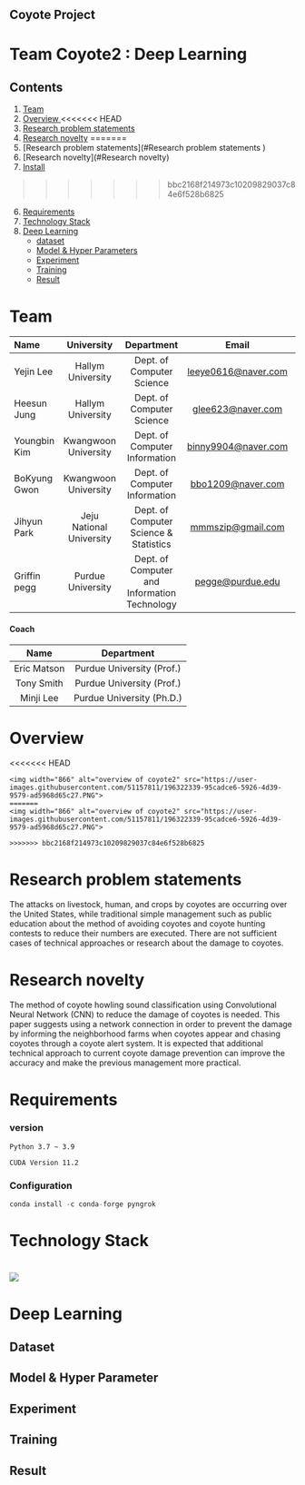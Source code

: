 ## Coyote Project

# Team Coyote2 : Deep Learning

## Contents
1. [Team](#Team)
2. [Overview ](#Overview )
<<<<<<< HEAD
3. [Research problem statements](#Research_problem_statements)
4. [Research novelty](#Research_novelty)
=======
3. [Research problem statements](#Research problem statements )
4. [Research novelty](#Research novelty)
5. [Install](#Install)
>>>>>>> bbc2168f214973c10209829037c84e6f528b6825
6. [Requirements](#Requirements)
8. [Technology Stack](#Technology_Stack)
9. [Deep Learning](#DeepLearning-Model)
    - [dataset](#Custom_dataset)
    - [Model & Hyper Parameters](#Model_&_Hyper_Parameters)
    - [Experiment](#Experiment)
    - [Training](#Training)
    - [Result](#Result)    

# Team

| Name         | University               | Department                                   | Email               | Contact                        |
| :------------- | :------------------------: | :--------------------------------------------: | :-------------------: | :------------------------------: |
| Yejin Lee    | Hallym University        | Dept. of Computer Science                    | leeye0616@naver.com | https://github.com/yetniek     |
| Heesun Jung  | Hallym University        | Dept. of Computer Science                    | glee623@naver.com   | https://github.com/glee623     |
| Youngbin Kim | Kwangwoon University     | Dept. of Computer Information                | binny9904@naver.com | https://github.com/0binn       |
| BoKyung Gwon | Kwangwoon University     | Dept. of Computer Information                | bbo1209@naver.com   | https://github.com/doomdabo    |
| Jihyun Park  | Jeju National University | Dept. of Computer Science & Statistics       | mmmszip@gmail.com   | https://github.com/mmmtobezip  |
| Griffin pegg | Purdue University        | Dept. of Computer and Information Technology | pegge@purdue.edu    | https://github.com/coyotehowls |


#### Coach

| Name        | Department         |
| :---------: | :-----------------: |
| Eric Matson | Purdue University (Prof.) |
| Tony Smith | Purdue University (Prof.) |
| Minji Lee | Purdue University (Ph.D.) |



# Overview 
<<<<<<< HEAD

```
<img width="866" alt="overview of coyote2" src="https://user-images.githubusercontent.com/51157811/196322339-95cadce6-5926-4d39-9579-ad5968d65c27.PNG">
=======
<img width="866" alt="overview of coyote2" src="https://user-images.githubusercontent.com/51157811/196322339-95cadce6-5926-4d39-9579-ad5968d65c27.PNG">

>>>>>>> bbc2168f214973c10209829037c84e6f528b6825

```

# Research problem statements 
The attacks on livestock, human, and crops by coyotes are occurring over the United States, while traditional simple management such as public education about the method of avoiding coyotes and coyote hunting contests to reduce their numbers are executed. There are not sufficient cases of technical approaches or research about the damage to coyotes. 



# Research novelty 
The method of coyote howling sound classification using Convolutional Neural Network (CNN) to reduce the damage of coyotes is needed. This paper suggests using a network connection in order to prevent the damage by informing the neighborhood farms when coyotes appear and chasing coyotes through a coyote alert system. It is expected that additional technical approach to current coyote damage prevention can improve the accuracy and make the previous management more practical.



# Requirements
### version
`Python 3.7 ~ 3.9`

`CUDA Version 11.2`

### Configuration

```python
conda install -c conda-forge pyngrok  
```



# Technology Stack

# <img src="https://img.shields.io/badge/Python-3776AB?style=flat-square&logo=Python&logoColor=white"/>



# Deep Learning

## Dataset
## Model & Hyper Parameter
## Experiment
## Training
## Result
